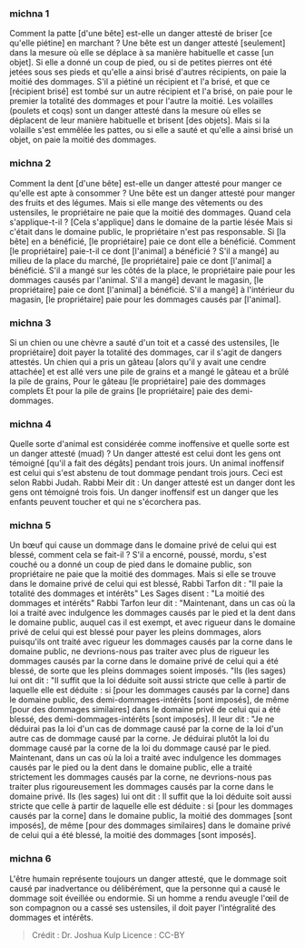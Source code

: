 
### michna 1
Comment la patte [d'une bête] est-elle un danger attesté de briser [ce qu'elle piétine] en marchant ? Une bête est un danger attesté [seulement] dans la mesure où elle se déplace à sa manière habituelle et casse [un objet]. Si elle a donné un coup de pied, ou si de petites pierres ont été jetées sous ses pieds et qu'elle a ainsi brisé d'autres récipients, on paie la moitié des dommages. S'il a piétiné un récipient et l'a brisé, et que ce [récipient brisé] est tombé sur un autre récipient et l'a brisé, on paie pour le premier la totalité des dommages et pour l'autre la moitié. Les volailles (poulets et coqs) sont un danger attesté dans la mesure où elles se déplacent de leur manière habituelle et brisent [des objets]. Mais si la volaille s'est emmêlée les pattes, ou si elle a sauté et qu'elle a ainsi brisé un objet, on paie la moitié des dommages.

### michna 2
Comment la dent [d'une bête] est-elle un danger attesté pour manger ce qu'elle est apte à consommer ? Une bête est un danger attesté pour manger des fruits et des légumes. Mais si elle mange des vêtements ou des ustensiles, le propriétaire ne paie que la moitié des dommages. Quand cela s'applique-t-il ? [Cela s'applique] dans le domaine de la partie lésée Mais si c'était dans le domaine public, le propriétaire n'est pas responsable. Si [la bête] en a bénéficié, [le propriétaire] paie ce dont elle a bénéficié. Comment [le propriétaire] paie-t-il ce dont [l'animal] a bénéficié ? S'il a mangé] au milieu de la place du marché, [le propriétaire] paie ce dont [l'animal] a bénéficié. S'il a mangé sur les côtés de la place, le propriétaire paie pour les dommages causés par l'animal. S'il a mangé] devant le magasin, [le propriétaire] paie ce dont [l'animal] a bénéficié. S'il a mangé] à l'intérieur du magasin, [le propriétaire] paie pour les dommages causés par [l'animal].

### michna 3
Si un chien ou une chèvre a sauté d'un toit et a cassé des ustensiles, [le propriétaire] doit payer la totalité des dommages, car il s'agit de dangers attestés. Un chien qui a pris un gâteau [alors qu'il y avait une cendre attachée] et est allé vers une pile de grains et a mangé le gâteau et a brûlé la pile de grains, Pour le gâteau [le propriétaire] paie des dommages complets Et pour la pile de grains [le propriétaire] paie des demi-dommages.

### michna 4
Quelle sorte d'animal est considérée comme inoffensive et quelle sorte est un danger attesté (muad) ? Un danger attesté est celui dont les gens ont témoigné [qu'il a fait des dégâts] pendant trois jours. Un animal inoffensif est celui qui s'est abstenu de tout dommage pendant trois jours. Ceci est selon Rabbi Judah. Rabbi Meir dit : Un danger attesté est un danger dont les gens ont témoigné trois fois. Un danger inoffensif est un danger que les enfants peuvent toucher et qui ne s'écorchera pas.

### michna 5
Un bœuf qui cause un dommage dans le domaine privé de celui qui est blessé, comment cela se fait-il ? S'il a encorné, poussé, mordu, s'est couché ou a donné un coup de pied dans le domaine public, son propriétaire ne paie que la moitié des dommages. Mais si elle se trouve dans le domaine privé de celui qui est blessé, Rabbi Tarfon dit : "Il paie la totalité des dommages et intérêts" Les Sages disent : "La moitié des dommages et intérêts" Rabbi Tarfon leur dit : "Maintenant, dans un cas où la loi a traité avec indulgence les dommages causés par le pied et la dent dans le domaine public, auquel cas il est exempt, et avec rigueur dans le domaine privé de celui qui est blessé pour payer les pleins dommages, alors puisqu'ils ont traité avec rigueur les dommages causés par la corne dans le domaine public, ne devrions-nous pas traiter avec plus de rigueur les dommages causés par la corne dans le domaine privé de celui qui a été blessé, de sorte que les pleins dommages soient imposés. "Ils (les sages) lui ont dit :  "Il suffit que la loi déduite soit aussi stricte que celle à partir de laquelle elle est déduite : si [pour les dommages causés par la corne] dans le domaine public, des demi-dommages-intérêts [sont imposés], de même [pour des dommages similaires] dans le domaine privé de celui qui a été blessé, des demi-dommages-intérêts [sont imposés]. Il leur dit :  "Je ne déduirai pas la loi d'un cas de dommage causé par la corne de la loi d'un autre cas de dommage causé par la corne.  Je déduirai plutôt la loi du dommage causé par la corne de la loi du dommage causé par le pied.  Maintenant, dans un cas où la loi a traité avec indulgence les dommages causés par le pied ou la dent dans le domaine public, elle a traité strictement les dommages causés par la corne, ne devrions-nous pas traiter plus rigoureusement les dommages causés par la corne dans le domaine privé. Ils (les sages) lui ont dit :  Il suffit que la loi déduite soit aussi stricte que celle à partir de laquelle elle est déduite : si [pour les dommages causés par la corne] dans le domaine public, la moitié des dommages [sont imposés], de même [pour des dommages similaires] dans le domaine privé de celui qui a été blessé, la moitié des dommages [sont imposés].

### michna 6
L'être humain représente toujours un danger attesté, que le dommage soit causé par inadvertance ou délibérément, que la personne qui a causé le dommage soit éveillée ou endormie. Si un homme a rendu aveugle l'œil de son compagnon ou a cassé ses ustensiles, il doit payer l'intégralité des dommages et intérêts.

>Crédit : Dr. Joshua Kulp
>Licence : CC-BY
